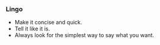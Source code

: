 ### Lingo

* Make it concise and quick.
* Tell it like it is.
* Always look for the simplest way to say what you want.
